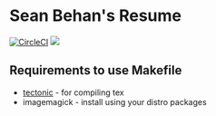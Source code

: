 # Sean Behan's Resume

[![CircleCI](https://circleci.com/gh/codebam/resume.svg?style=svg)](https://circleci.com/gh/codebam/resume)
![](https://github.com/codebam/resume/releases/latest/download/resume.png)

## Requirements to use Makefile

- [tectonic](https://github.com/tectonic-typesetting/tectonic) - for compiling tex
- imagemagick - install using your distro packages
